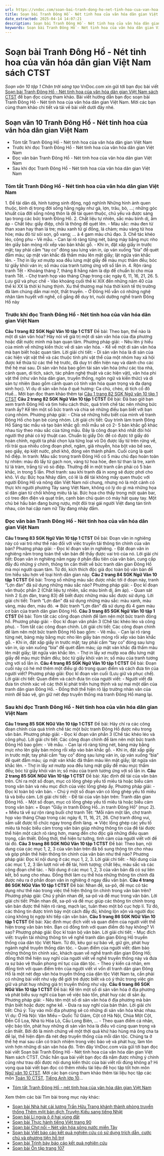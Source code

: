 ```yaml
---
url: https://vndoc.com/soan-bai-tranh-dong-ho-net-tinh-hoa-cua-van-hoa-dan-gian-viet-nam-sach-ctst-267993
title: Soạn bài Tranh Đông Hồ - Nét tinh hoa của văn hóa dân gian Việt Nam sách CTST - Soạn văn 10 tập 1 Chân trời sáng tạo - VnDoc.com
date_extracted: 2025-04-14 14:07:21
description: Soạn bài Tranh Đông Hồ - Nét tinh hoa của văn hóa dân gian Việt Nam sách CTST vừa được VnDoc.com sưu tầm và xin gửi tới bạn đọc cùng tham khảo.
keywords: Soạn bài Tranh Đông Hồ - Nét tinh hoa của văn hóa dân gian Việt Nam sách CTST,Soạn bài Tranh Đông Hồ - Nét tinh hoa của văn hóa dân gian Việt Nam,soạn văn 10,soạn văn,soạn bài,Soạn văn 10 Tranh Đông Hồ - Nét tinh hoa của văn hóa dân gian Việt Nam
---
```


# Soạn bài Tranh Đông Hồ - Nét tinh hoa của văn hóa dân gian Việt Nam sách CTST
 _Soạn văn 10 tập 1 Chân trời sáng tạo_
VnDoc.com xin gửi tới bạn đọc bài viết [Soạn bài Tranh Đông Hồ - Nét tinh hoa của văn hóa dân gian Việt Nam sách CTST](<https://vndoc.com/soan-bai-tranh-dong-ho-net-tinh-hoa-cua-van-hoa-dan-gian-viet-nam-sach-ctst-267993>) để bạn đọc cùng tham khảo. Bài viết hướng dẫn bạn đọc soạn bài Tranh Đông Hồ - Nét tinh hoa của văn hóa dân gian Việt Nam. Mời các bạn cùng tham khảo chi tiết và tải về bài viết dưới đây nhé.
## Soạn văn 10 Tranh Đông Hồ - Nét tinh hoa của văn hóa dân gian Việt Nam
  * Tóm tắt Tranh Đông Hồ - Nét tinh hoa của văn hóa dân gian Việt Nam
  * Trước khi đọc Tranh Đông Hồ - Nét tinh hoa của văn hóa dân gian Việt Nam
  * Đọc văn bản Tranh Đông Hồ - Nét tinh hoa của văn hóa dân gian Việt Nam
  * Sau khi đọc Tranh Đông Hồ - Nét tinh hoa của văn hóa dân gian Việt Nam

### Tóm tắt Tranh Đông Hồ - Nét tinh hoa của văn hóa dân gian Việt Nam
1\. Đề tài dân dã, hình tượng sinh động, ngộ nghĩnh
Những hình ảnh quen thuộc, bình dị trong đời sống hằng ngày như gà, lợn, trâu, bò, ...; những góc khuất của đời sống nông thôn là đề tài quen thuộc, chủ yếu và được sáng tạo trong các bức tranh Đông Hồ.
2\. Chất liệu tự nhiên, sắc màu bình dị, ấm áp
\- Chất liệu: giấy điệp, chổi lá thông để quét lên.
\- Màu sắc: màu đen từ than xoan hay than lá tre; màu xanh từ gỉ đồng, lá chàm; màu vàng từ hoa hòe; màu đỏ từ sỏi son, gỗ vang; ... à 4 gam màu chủ đạo.
3\. Chế tác khéo léo, công phu
\- Vẽ mẫu.
\- Can lại rõ ràng từng nét, bảng mày bằng mực nho lên giấy bản mỏng rồi xếp vào bản khắc gỗ.
\- Khi in, đặt xấp giấy in trước mặt; tay phải cầm “tay co” đóng sau lưng ván in, úp ván xuống “bìa” để quét đẫm màu; úp mặt ván khắc đã thấm màu lên mặt giấy; lật ngửa ván khắc lên.
\- Thợ in lấy xơ mướp xoa đều lưng mặt giấy để màu mực thấm đều; bóc từ giấy khỏi ván in; số màu của tranh tương ứng với số lần in.
4\. Rộn ràng tranh Tết
\- Khoảng tháng 7, tháng 8 hằng năm là dịp để chuẩn bị cho mùa tranh Tết.
\- Chợ tranh họp vào tháng Chạp trong các ngày 6, 11, 16, 21, 26.
5\. Lưu giữ và phục chế
\- Vào khoảng cuối thế kỉ XIX đến những năm 40 của thế kỉ XX là thời kì hưng thịnh. Xu thế thương mại hóa thời kinh tế thị trường đã làm chúng dần mai một, thất truyền.
\- Ở Đông Hồ vẫn có những nghệ nhân tâm huyết với nghề, cố gắng để duy trì, nuôi dưỡng nghề tranh Đông Hồ này
### Trước khi đọc Tranh Đông Hồ - Nét tinh hoa của văn hóa dân gian Việt Nam
**Câu 1 trang 82 SGK Ngữ Văn 10 tập 1 CTST**
Đề bài: Theo bạn, thế nào là một di sản văn hóa? Hãy nói về giá trị một di sản văn hóa của địa phương hoặc đất nước mình mà bạn quan tâm.
Phương pháp giải:
\- Nêu lên ý hiểu của mình về những kiến thức về di sản văn hóa.
\- Kể về một di sản văn hóa mà bạn biết hoặc quan tâm.
Lời giải chi tiết:
\- Di sản văn hóa là di sản của các hiện vật vật thể và các thuộc tính phi vật thể của một nhóm hay xã hội được kế thừa từ các thế hệ trước, đã duy trì đến hiện nay và dành cho các thế hệ mai sau. Di sản văn hóa bao gồm tài sản văn hóa \(như các tòa nhà, cảnh quan, di tích, sách, tác phẩm nghệ thuật và các hiện vật\), văn hóa phi vật thể \(như văn hóa dân gian, truyền thống, ngôn ngữ và kiến thức\) và di sản tự nhiên \(bao gồm cảnh quan có tính văn hóa quan trọng và đa dạng sinh học\).
Ví dụ di sản văn hóa ở quê hương: Ca chù, chèo, di tích cố đô Huế…
Mời bạn đọc tham khảo thêm tại [Câu 1 trang 82 SGK Ngữ văn 10 tập 1 CTST](<https://vndoc.com/theo-ban-the-nao-la-mot-di-san-van-hoa-hay-noi-ve-gia-tri-mot-di-san-van-hoa-281816>)
**Câu 2 trang 82 SGK Ngữ Văn 10 tập 1 CTST**
Đề bài: Đã bao giờ bạn xem tranh Đông Hồ và tìm hiểu cách thức, quá trình chế tác nên những bức tranh ấy? Kể tên một số bức tranh và chia sẻ những điều bạn biết với bạn cùng nhóm.
Phương pháp giải:
\- Chia sẻ những hiểu biết của mình về tranh Đông Hồ cho bạn bè cùng nhóm.
Lời giải chi tiết:
Quy trình làm tranh Đông Hồ
Sáng tác mẫu và tạo bản khắc gỗ: mỗi mẫu sẽ có 2- 5 bản khắc gỗ khác nhau tùy theo màu sắc của từng mẫu. Đây là công đoạn khó nhất đòi hỏi người thợ phải có kỹ thuật cao.
Chuẩn bị giấy Dó: để có được tờ giấy dó hoàn chỉnh, người ta phải chọn lựa từng loại vỏ Dó được lấy từ trên rừng về, rồi trải qua nhiều công đoạn phơi, ngâm, giã nhuyễn, hòa bột vào bể seo, seo giấy, ép kiệt nước, phơi khô, đóng xén thành phẩm. Cuối cùng là quét hồ điệp.
In tranh: Màu sắc trong tranh Đông Hồ có 5 màu chủ đạo hoàn toàn tự nhiên: màu đỏ lấy từ gạch non, vàng từ hoa hòe, đen từ than lá tre, xanh từ lá tràm, trắng từ vỏ sò điệp. Thường để in một tranh cần phải có 5 bản khắc, in trong 5 lần.
Phơi tranh: sau khi tranh đã in xong sẽ được phơi cho khô.
Ví dụ: Bức họa Nhảy đầm, có lẽ là đề tài không mấy quen thuộc với người Đông Hồ và nông dân Việt Nam nói chung, nhưng nó là một cảnh có thực khi người phương Tây sang Việt Nam, không có lý do gì mà những họa sĩ dân gian từ chối không miêu tả lại. Bức họa cho thấy trong một quán bar, có treo đèn điện và quạt trần, cạnh bàn chủ quán có máy hát quay tay. Một chú bé hầu bàn đang bưng rượu, một đôi trai gái người Việt đang tán tỉnh nhau, còn hai cặp nam nữ Tây đang nhảy đầm.
### Đọc văn bản Tranh Đông Hồ - Nét tinh hoa của văn hóa dân gian Việt Nam
**Câu 1 trang 83 SGK Ngữ Văn 10 tập 1 CTST**
Đề bài: Đoạn văn in nghiêng này có vai trò như thế nào đối với việc truyển tải thông tin chính của văn bản?
Phương pháp giải:
\- Đọc kĩ đoạn văn in nghiêng.
\- Đặt đoạn văn in nghiêng nằm trong toàn thể văn bản để thấy được vai trò của nó.
Lời giải chi tiết:
Đoạn văn in nghiêng nằm ngay ở phần đầu tiên của văn bản, cung cấp đầy đủ những ý chính, thông tin cần thiết về bức tranh dân gian Đông Hồ mà mọi người quan tâm. Từ đó, kích thích độc giả đọc toàn bộ văn bản để tìm hiểu sâu hơn về loại hình dân gian này.
**Câu 2 trang 84 SGK Ngữ Văn 10 tập 1 CTST**
Đề bài: Trong số những màu sắc được nhắc tới ở đoạn này, tranh “Lợn đàn” đã sử dụng những màu sắc nào?
Phương pháp giải:
\- Đọc kĩ đoạn văn thuộc phần 2 \(Chất liệu tự nhiên, sắc màu bình dị, ấm áp\).
\- Quan sát hình 2 \(Lợn đàn, trang 83\) để biết được những màu sắc được sử dụng.
Lời giải chi tiết:
Tranh “Lợn đàn” đã sử dụng những màu sắc: màu xanh, màu vàng, màu đen, màu đỏ.
=> Bức tranh “Lợn đàn” đã sử dụng đủ 4 gam màu cơ bản của tranh dân gian Đông Hồ.
**Câu 3 trang 85 SGK Ngữ Văn 10 tập 1 CTST**
Đề bài: Tóm tắt các công đoạn chính để làm nên một bức tranh đông hồ.
Phương pháp giải:
\- Đọc kĩ đoạn văn phần 3 \(Chế tác khéo léo và công phu\).
\- Tóm tắt các công đoạn chính.
Lời giải chi tiết:
Các công đoạn chính để làm nên một bức tranh Đông Hồ bao gồm:
\- Vẽ mẫu.
\- Can lại rõ ràng từng nét, bảng mày bằng mực nho lên giấy bản mỏng rồi xếp vào bản khắc gỗ.
\- Khi in, đặt xấp giấy in trước mặt; tay phải cầm “tay co” đóng sau lưng ván in, úp ván xuống “bìa” để quét đẫm màu; úp mặt ván khắc đã thấm màu lên mặt giấy; lật ngửa ván khắc lên.
\- Thợ in lấy xơ mướp xoa đều lưng mặt giấy để màu mực thấm đều; bóc từ giấy khỏi ván in; số màu của tranh tương ứng với số lần in.
**Câu 4 trang 85 SGK Ngữ Văn 10 tập 1 CTST**
Đề bài: Đoạn cuối này có hé mở thêm một điều gì đó trong quan điểm và cách đưa tin của người viết?
Phương pháp giải:
Đọc kĩ đoạn văn cuối \(Lưu giữ và phục chế\).
Lời giải chi tiết:
Quan điểm và cách đưa tin của người viết:
\- Người viết đã đưa tin chính xác về các thời kì phát triển hưng thịnh và sự mai một dần của tranh dân gian Đông Hồ.
\- Đồng thời thể hiện rõ lập trường nhân văn của mình để bảo vệ, gìn giữ nét đẹp truyền thống mà tranh Đông Hồ mang lại.
### Sau khi đọc Tranh Đông Hồ - Nét tinh hoa của văn hóa dân gian Việt Nam
**Câu 1 trang 85 SGK NGữ Văn 10 tập 1 CTST**
Đề bài: Hãy chỉ ra các công đoạn chính của quá trình chế tác một bức tranh Đông Hồ được nêu trong văn bản.
Phương pháp giải:
\- Đọc kĩ đoạn văn phần 3 \(Chế tác khéo léo và công phu\).
Lời giải chi tiết:
Các công đoạn chính để làm nên một bức tranh Đông Hồ bao gồm:
\- Vẽ mẫu.
\- Can lại rõ ràng từng nét, bảng mày bằng mực nho lên giấy bản mỏng rồi xếp vào bản khắc gỗ.
\- Khi in, đặt xấp giấy in trước mặt; tay phải cầm “tay co” đóng sau lưng ván in, úp ván xuống “bìa” để quét đẫm màu; úp mặt ván khắc đã thấm màu lên mặt giấy; lật ngửa ván khắc lên.
\- Thợ in lấy xơ mướp xoa đều lưng mặt giấy để màu mực thấm đều; bóc từ giấy khỏi ván in; số màu của tranh tương ứng với số lần in.
**Câu 2 trang 85 SGK NGữ Văn 10 tập 1 CTST**
Đề bài: Xác định đề tài của văn bản trên. Chỉ ra một số đoạn, mục có lồng ghép yếu tố miêu tả hoặc biểu cảm trong văn bản và nêu mục đích của việc lồng ghép ấy.
Phương pháp giải:
\- Đọc kĩ toàn bộ văn bản.
\- Chú ý một số đoạn văn có lồng ghép yếu tố miêu tả và biểu cảm.
Lời giải chi tiết:
\- Đề tài của văn bản trên: Tranh dân gian Đông Hồ.
\- Một số đoạn, mục có lồng ghép yếu tố miêu tả hoặc biểu cảm trong văn bản:
\+ Đoạn “Giấy in tranh Đông Hồ...in tranh Đông Hồ” \(mục 2\).
\+ Miêu tả về sự rộn ràng buổi chợ tranh Tết: “Mỗi năm một lần, chợ tranh họp vào tháng Chạp trong các ngày 6, 11, 16, 21, 26. Chợ tranh đông vui, sầm uất được tổ chức ngay trong đình làng.
=> Việc lồng ghép các yếu tố miêu tả hoặc biểu cảm trong văn bản giúp những thông tin của đề tài được thể hiện một cách rõ ràng hơn, mang đến cho độc giả những điều quan trọng, cần thiết. Đồng thời, thể hiện tư tưởng, tình cảm của người viết với đề tài đó.
**Câu 3 trang 86 SGK NGữ Văn 10 tập 1 CTST**
Đề bài: Theo bạn, nội dung của các mục 1, 2, 3 của văn bản trên đã bổ sung thông tin cho nhau và góp phần thể hiện thông tin chính của văn bản như thế nào?
Phương pháp giải:
Đọc kĩ nội dung ở các mục 1, 2, 3.
Lời giải chi tiết:
\- Nội dung của các mục 1, 2, 3 lần lượt nói về đề tài, hình tượng; chất liệu, màu sắc và các công đoạn chế tác.
\- Nội dung ở các mục 1, 2, 3 của văn bản đã có sự liên kết, bổ sung cho nhau. Đồng thời làm cụ thể hóa những thông tin chính đã được nêu ra ở phần đoạn văn in nghiêng ở ngay đầu văn bản.
**Câu 4 trang 86 SGK NGữ Văn 10 tập 1 CTST**
Đề bài: Nhan đề, sa-pô, đề mục có tác dụng như thế nào trong việc thể hiện thông tin chính trong văn bản trên?
Phương pháp giải:
Chú ý phần nhan đề, sa-pô và đề mục trong văn bản.
Lời giải chi tiết:
Phần nhan đề, sa-pô và đề mục giúp các thông tin chính trong văn bản được thể hiện rõ ràng, mạch lạc, tuân theo một bố cục hợp lí. Từ đó, các thông tin được trình bày một cách đầy đủ, không lộn xộn và người đọc cũng không bị ngợp khi tiếp cận văn bản.
**Câu 5 trang 86 SGK NGữ Văn 10 tập 1 CTST**
Đề bài: Xác định mục đích viết và quan điểm của người viết thể hiện trong văn bản trên. Bạn có đồng tình với quan điểm đó hay không? Vì sao?
Phương pháp giải:
Đọc kĩ toàn bộ văn bản.
Lời giải chi tiết:
\- Mục đích viết: truyền tải những thông tin về nghề tranh dân gian Đông Hồ truyền thống của dân tộc Việt Nam. Từ đó, kêu gọi sự bảo về, giữ gìn, phát huy ngành nghề truyền thống dân tộc.
\- Quan điểm của người viết: đảm bảo những thông tin chính xác, khách quan về nghề tranh dân gian Đông Hồ; đồng thời thể hiện suy nghĩ của người viết về nghề truyền thống này và đưa ra sự bảo vệ thuần phong mĩ tục của dân tộc.
\- Theo ý kiến cá nhân, em đồng tình với quan điểm trên của người viết vì vốn dĩ tranh dân gian Đông Hồ là một nét đẹp văn hóa truyền thống của dân tộc Việt Nam ta, cần phải có những bài viết như vậy để giới trẻ được biết và có ý thức trong việc gìn giữ và phát huy những giá trị truyền thống như vậy.
**Câu 6 trang 86 SGK NGữ Văn 10 tập 1 CTST**
Đề bài: Kể tên một số di sản văn hóa ở địa phương và phát biểu suy nghĩ của bạn về việc bảo tồn, phát huy các di sản ấy.
Phương pháp giải:
\- Nêu tên một số di sản văn hóa ở địa phương mà bản thân biết hoặc được nghe kể.
\- Đưa ra suy nghĩ của bản thân.
Lời giải chi tiết:
Chú ý: Tùy vào mỗi địa phương sẽ có những di sản văn hóa khác nhau.
Ví dụ: Ở Hà Nội: Văn Miếu – Quốc Tử Giám, Cột cờ Hà Nội, Chùa Một Cột, Đền Cổ Loa, Nhà tù Hỏa Lò, Cầu Long Biên, ...
\- Theo quan điểm cá nhân, việc bảo tồn, phát huy những di sản văn hóa là điều vô cùng quan trọng và cần thiết. Bởi đó là minh chứng về một thời quá khứ hào hùng mà ông cha ta để lại, thể hiện đậm đà nét đẹp truyền thống của mỗi dân tộc. Chúng ta ở thế hệ mai sau cần có trách nhiệm trong việc bảo vệ và phát huy, làm tôn vinh hơn những di sản văn hóa đó.
Trên đây VnDoc.com vừa gửi tới bạn đọc bài viết Soạn bài Tranh Đông Hồ - Nét tinh hoa của văn hóa dân gian Việt Nam sách CTST. Chắc hẳn qua bài viết bạn đọc đã nắm được những ý chính cũng như trau dồi được nội dung kiến thức của bài viết rồi đúng không ạ? Hi vọng qua bài viết bạn đọc có thêm nhiều tài liệu để học tập tốt hơn môn [Ngữ văn 10 CTST](<https://vndoc.com/ngu-van-10-chan-troi-sang-tao-tap1>). Mời các bạn cùng tham khảo thêm tài liệu học tập các môn [Toán 10 CTST](<https://vndoc.com/toan-10-chan-troi-sang-tao-tap1>), [Tiếng Anh lớp 10](<https://vndoc.com/tieng-anh-10-moi>)...
  * [Tóm tắt Tranh Đông Hồ - nét tinh hoa của văn hóa dân gian Việt Nam](<https://vndoc.com/tom-tat-tranh-dong-ho-net-tinh-hoa-cua-van-hoa-dan-gian-viet-nam-277005>)

Xem thêm các bài Tìm bài trong mục này khác:
  * [Soạn bài Nhà hát cải lương Trần Hữu Trang khánh thành phòng truyền thống Thêm một bản dịch Truyện Kiều sang tiếng Nhật](</soan-bai-nha-hat-cai-luong-tran-huu-trang-khanh-thanh-phong-truyen-thong-them-mot-ban-dich-truyen-kieu-sang-tieng-nhat-sach-ctst-267998>)
  * [Soạn bài Lí ngựa ô ở hai vùng đất](</soan-bai-li-ngua-o-o-hai-vung-dat-sach-ctst-268000>)
  * [Soạn bài Thực hành tiếng Việt trang 90](</soan-bai-thuc-hanh-tieng-viet-trang-90-sach-ctst-268005>)
  * [Soạn bài Chợ nổi – Nét văn hóa sông nước miền Tây](</soan-bai-cho-noi-net-van-hoa-song-nuoc-mien-tay-sach-ctst-268052>)
  * [Soạn bài Viết báo cáo kết quả nghiên cứu có sử dụng trích dẫn, cước chú và phương tiện hỗ trợ](</soan-bai-viet-bao-cao-ket-qua-nghien-cuu-co-su-dung-trich-dan-cuoc-chu-va-phuong-tien-ho-tro-sach-ctst-268058>)
  * [Soạn bài Trình bày báo cáo kết quả nghiên cứu](</soan-bai-trinh-bay-bao-cao-ket-qua-nghien-cuu-sach-ctst-268060>)
  * [Soạn bài Ôn tập trang 107](</soan-bai-on-tap-trang-107-sach-ctst-268063>)

